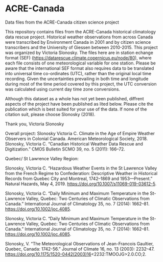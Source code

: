 # ACRE-Canada
Data files from the ACRE-Canada citizen science project

This repository contains files from the ACRE-Canada historical climatology data rescue project. Historical weather observations from across Canada were transcribed by Environment Canada in 2001 and by citizen science transcribers and the University of Giessen between 2010-2015. This project was organized by Victoria Slonosky. The files here are in station echange format (SEF) (https://datarescue.climate.copernicus.eu/node/80), where each file consists of one meteorological variable for one station.
Please be aware that the international SEF format also requires data to be translated into universal time co-ordinates (UTC), rather than the original local time recording. Given the uncertainties prevailing in both time and longitude during most of the time period covered by this project, the UTC conversion was calculated using current day time zone conversions.

Although this dataset as a whole has not yet been published, diffrent aspects of the project have been published as lited below. Please cite the publication which is best suited for your use of the data. If none of the citation suit, please choose Slonosky (2018).

Thank you, Victoria Slonosky

Overall project:
Slonosky Victoria C. Climate in the Age of Empire Weather Observers in Colonial Canada. American Meteorological Society, 2018.
Slonosky, Victoria C. “Canadian Historical Weather Data Rescue and Digitization.” CMOS Bulletin SCMO 39, no. 5 (2011): 166–72.

Quebec/ St Lawrence Valley Region:

Slonosky, Victoria C. “Hazardous Weather Events in the St Lawrence Valley from the French Regime to Confederation: Descriptive Weather in Historical Records from Quebec City and Montreal, 1742–1869 and 1953—Present.” Natural Hazards, May 4, 2019. https://doi.org/10.1007/s11069-019-03612-5.

Slonosky, Victoria C. “Daily Minimum and Maximum Temperature in the St-Lawrence Valley, Quebec: Two Centuries of Climatic Observations from Canada.” International Journal of Climatology 35, no. 7 (2014): 1662–81. https://doi.org/10.1002/joc.4085.

Slonosky, Victoria C. “Daily Minimum and Maximum Temperature in the St-Lawrence Valley, Quebec: Two Centuries of Climatic Observations from Canada.” International Journal of Climatology 35, no. 7 (2014): 1662–81. https://doi.org/10.1002/joc.4085.

Slonosky, V. “The Meteorological Observations of Jean-Francois Gaultier, Quebec, Canada: 1742-56.” Journal of Climate 16, no. 13 (2003): 2232–47. https://doi.org/10.1175/1520-0442(2003)16<2232:TMOOJG>2.0.CO;2.


